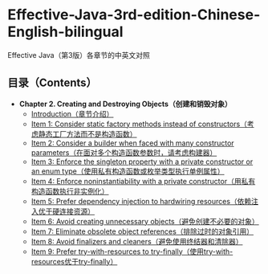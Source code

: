 # Effective-Java-3rd-edition-Chinese-English-bilingual
Effective Java（第3版）各章节的中英文对照

## 目录（Contents）
- **Chapter 2. Creating and Destroying Objects（创建和销毁对象）** 
  - [Introduction（章节介绍）](Chapter-2-Introduction.md)
  - [Item 1: Consider static factory methods instead of constructors（考虑静态工厂方法而不是构造函数）](Chapter-2-Item-1-Consider-static-factory-methods-instead-of-constructors.md)
  - [Item 2: Consider a builder when faced with many constructor parameters（在面对多个构造函数参数时，请考虑构建器）](Chapter-2-Item-2-Consider-a-builder-when-faced-with-many-constructor-parameters.md)
  - [Item 3: Enforce the singleton property with a private constructor or an enum type（使用私有构造函数或枚举类型执行单例属性）](Chapter-2-Item-3-Enforce-the-singleton-property-with-a-private-constructor-or-an-enum-type.md)
  - [Item 4: Enforce noninstantiability with a private constructor（用私有构造函数执行非实例化）](Chapter-2-Item-4-Enforce-noninstantiability-with-a-private-constructor.md)
  - [Item 5: Prefer dependency injection to hardwiring resources（依赖注入优于硬连接资源）](Chapter-2-Item-5-Prefer-dependency-injection-to-hardwiring-resources.md)
  - [Item 6: Avoid creating unnecessary objects（避免创建不必要的对象）](Chapter-2-Item-6-Avoid-creating-unnecessary-objects.md)
  - [Item 7: Eliminate obsolete object references（排除过时的对象引用）](Chapter-2-Item-7-Eliminate-obsolete-object-references.md)
  - [Item 8: Avoid finalizers and cleaners（避免使用终结器和清除器）](Chapter-2-Item-8-Avoid-finalizers-and-cleaners.md)
  - [Item 9: Prefer try-with-resources to try-finally（使用try-with-resources优于try-finally）](Chapter-2-Item-9-Prefer-try-with-resources-to-try-finally.md)

